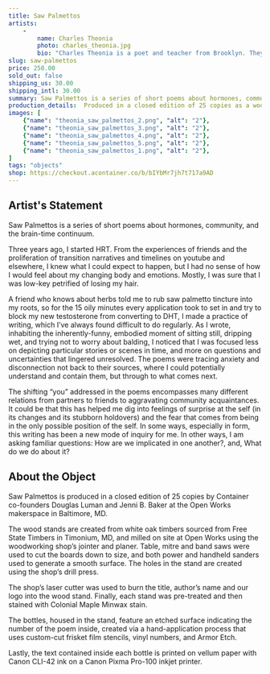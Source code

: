```yaml
---
title: Saw Palmettos
artists:
    -
        name: Charles Theonia
        photo: charles_theonia.jpg
        bio: "Charles Theonia is a poet and teacher from Brooklyn. They are the author of _Which One Is the Bridge_ (Topside Press, 2015) and coeditor of Femmescapes, a magazine of queer and trans affinities with femmeness. Their work has appeared in publications including _Cosmonauts Avenue_, _Glittermob_, _The Felt_, _The Wanderer_, _Queen Mobs Teahouse_, and the _Brooklyn Poets anthology_, and they have collaborated with visual artists Abigail Lloyd, Aniahs Gnay, and Sarah E. Brook. They teach literacy skills at the Borough of Manhattan Community College and are an MFA candidate in poetry at Brooklyn College."
slug: saw-palmettos
price: 250.00
sold_out: false
shipping_us: 30.00
shipping_intl: 30.00
summary: Saw Palmettos is a series of short poems about hormones, community, and the brain-time continuum.
production_details:  Produced in a closed edition of 25 copies as a wooden display stand holding 30 tincture bottles.
images: [
    {"name": "theonia_saw_palmettos_2.png", "alt": "2"},
    {"name": "theonia_saw_palmettos_3.png", "alt": "2"},
    {"name": "theonia_saw_palmettos_4.png", "alt": "2"},
    {"name": "theonia_saw_palmettos_5.png", "alt": "2"},
    {"name": "theonia_saw_palmettos_1.png", "alt": "2"},
]
tags: "objects"
shop: https://checkout.acontainer.co/b/bIYbMr7jh7t717a9AD
---
```


## Artist's Statement

Saw Palmettos is a series of short poems about hormones, community, and the brain-time continuum.

Three years ago, I started HRT. From the experiences of friends and the proliferation of transition narratives and timelines on youtube and elsewhere, I knew what I could expect to happen, but I had no sense of how I would feel about my changing body and emotions. Mostly, I was sure that I was low-key petrified of losing my hair.

A friend who knows about herbs told me to rub saw palmetto tincture into my roots, so for the 15 oily minutes every application took to set in and try to block my new testosterone from converting to DHT, I made a practice of writing, which I’ve always found difficult to do regularly. As I wrote, inhabiting the inherently-funny, embodied moment of sitting still, dripping wet, and trying not to worry about balding, I noticed that I was focused less on depicting particular stories or scenes in time, and more on questions and uncertainties that lingered unresolved. The poems were tracing anxiety and disconnection not back to their sources, where I could potentially understand and contain them, but through to what comes next.

The shifting “you” addressed in the poems encompasses many different relations from partners to friends to aggravating community acquaintances. It could be that this has helped me dig into feelings of surprise at the self (in its changes and its stubborn holdovers) and the fear that comes from being in the only possible position of the self. In some ways, especially in form, this writing has been a new mode of inquiry for me. In other ways, I am asking familiar questions: How are we implicated in one another?, and, What do we do about it?

## About the Object

Saw Palmettos is produced in a closed edition of 25 copies by Container co-founders Douglas Luman and Jenni B. Baker at the Open Works makerspace in Baltimore, MD.

The wood stands are created from white oak timbers sourced from Free State Timbers in Timonium, MD, and milled on site at Open Works using the woodworking shop’s jointer and planer. Table, mitre and band saws were used to cut the boards down to size, and both power and handheld sanders used to generate a smooth surface. The holes in the stand are created using the shop’s drill press.

The shop’s laser cutter was used to burn the title, author’s name and our logo into the wood stand. Finally, each stand was pre-treated and then stained with Colonial Maple Minwax stain.

The bottles, housed in the stand, feature an etched surface indicating the number of the poem inside, created via a hand-application process that uses custom-cut frisket film stencils, vinyl numbers, and Armor Etch.

Lastly, the text contained inside each bottle is printed on vellum paper with Canon CLI-42 ink on a Canon Pixma Pro-100 inkjet printer.